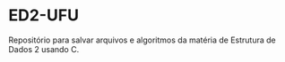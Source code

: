 # ED2-UFU
  Repositório para salvar arquivos e algoritmos da matéria de Estrutura de Dados 2 usando C. 
